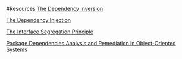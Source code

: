 #Resources
[The Dependency Inversion ](%20Principle>http://www.objectmentor.com/resources/articles/dip.pdf)

[The Dependency Injection](http://martinfowler.com/articles/injection.html)

[The Interface Segregation Principle](http://www.objectmentor.com/resources/articles/isp.pdf)

[Package Dependencies Analysis and Remediation in Object-Oriented Systems](http://www.jannik-laval.eu/assets/files/papers/Lava11b-PhDThesis.pdf)
